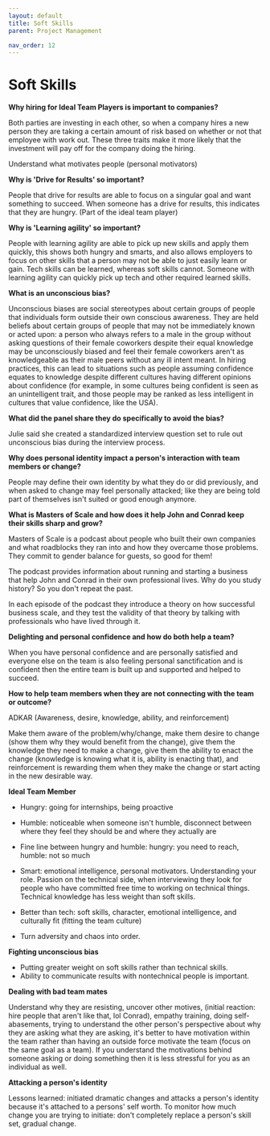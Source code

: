 ```yaml
---
layout: default
title: Soft Skills
parent: Project Management

nav_order: 12
---
```


# Soft Skills

<b>Why hiring for Ideal Team Players is important to companies?</b>

Both parties are investing in each other, so when a company hires a new person they are taking a certain amount of risk based on whether or not that employee with work out. These three traits make it more likely that the investment will pay off for the company doing the hiring.

Understand what motivates people (personal motivators)

<b>Why is 'Drive for Results' so important?</b>

People that drive for results are able to focus on a singular goal and want something to succeed. When someone has a drive for results, this indicates that they are hungry. (Part of the ideal team player)

<b>Why is 'Learning agility' so important?</b>

People with learning agility are able to pick up new skills and apply them quickly, this shows both hungry and smarts, and also allows employers to focus on other skills that a person may not be able to just easily learn or gain. Tech skills can be learned, whereas soft skills cannot. Someone with learning agility can quickly pick up tech and other required learned skills.


<b>What is an unconscious bias?</b>

Unconscious biases are social stereotypes about certain groups of people that individuals form outside their own conscious awareness. They are held beliefs about certain groups of people that may not be immediately known or acted upon: a person who always refers to a male in the group without asking questions of their female coworkers despite their equal knowledge may be unconsciously biased and feel their female coworkers aren't as knowledgeable as their male peers without any ill intent meant. In hiring practices, this can lead to situations such as people assuming confidence equates to knowledge despite different cultures having different opinions about confidence (for example, in some cultures being confident is seen as an unintelligent trait, and those people may be ranked as less intelligent in cultures that value confidence, like the USA).

<b>What did the panel share they do specifically to avoid the bias?</b>

Julie said she created a standardized interview question set to rule out unconscious bias during the interview process.

<b>Why does personal identity impact a person's interaction with team members or change?</b>

People may define their own identity by what they do or did previously, and when asked to change may feel personally attacked; like they are being told part of themselves isn't suited or good enough anymore.

<b>What is Masters of Scale and how does it help John and Conrad keep their skills sharp and grow?</b>

Masters of Scale is a podcast about people who built their own companies and what roadblocks they ran into and how they overcame those problems. They commit to gender balance for guests, so good for them!

The podcast provides information about running and starting a business that help John and Conrad in their own professional lives. Why do you study history? So you don't repeat the past.

In each episode of the podcast they introduce a theory on how successful business scale, and they test the validity of that theory by talking with professionals who have lived through it.

<b>Delighting and personal confidence and how do both help a team?</b>

When you have personal confidence and are personally satisfied and everyone else on the team is also feeling personal sanctification and is confident then the entire team is built up and supported and helped to succeed.



<b>How to help team members when they are not connecting with the team or outcome?</b>

ADKAR (Awareness, desire, knowledge, ability, and reinforcement)

Make them aware of the problem/why/change, make them desire to change (show them why they would benefit from the change), give them the knowledge they need to make a change, give them the ability to enact the change (knowledge is knowing what it is, ability is enacting that), and reinforcement is rewarding them when they make the change or start acting in the new desirable way.

<b>Ideal Team Member</b>

* Hungry: going for internships, being proactive

* Humble: noticeable when someone isn't humble, disconnect between where they feel they should be and where they actually are

* Fine line between hungry and humble: hungry: you need to reach, humble: not so much

* Smart: emotional intelligence, personal motivators. Understanding your role. Passion on the technical side, when interviewing they look for people who have committed free time to working on technical things. Technical knowledge has less weight than soft skills.

* Better than tech: soft skills, character, emotional intelligence, and culturally fit (fitting the team culture)

* Turn adversity and chaos into order.

<b> Fighting unconscious bias </b>

* Putting greater weight on soft skills rather than technical skills.
* Ability to communicate results with nontechnical people is important. 

<b> Dealing with bad team mates </b>

Understand why they are resisting, uncover other motives, (initial reaction: hire people that aren't like that, lol Conrad), empathy training, doing self-abasements, trying to understand the other person's perspective about why they are asking what they are asking, it's better to have motivation within the team rather than having an outside force motivate the team (focus on the same goal as a team). If you understand the motivations behind someone asking or doing something then it is less stressful for you as an individual as well.

<b> Attacking  a person's identity </b>

Lessons learned: initiated dramatic changes and attacks a person's identity because it's attached to a persons' self worth.
To monitor how much change you are trying to initiate: don't completely replace a person's skill set, gradual change.
